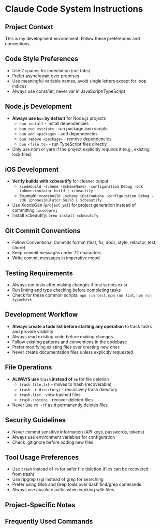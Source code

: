 # Claude Code System Instructions

## Project Context
This is my development environment. Follow these preferences and conventions.

## Code Style Preferences
- Use 2 spaces for indentation (not tabs)
- Prefer async/await over promises
- Use meaningful variable names, avoid single letters except for loop indices
- Always use const/let, never var in JavaScript/TypeScript

## Node.js Development
- **Always use `bun` by default** for Node.js projects
  - `bun install` - install dependencies
  - `bun run <script>` - run package.json scripts
  - `bun add <package>` - add dependencies
  - `bun remove <package>` - remove dependencies
  - `bun <file.ts>` - run TypeScript files directly
- Only use npm or yarn if the project explicitly requires it (e.g., existing lock files)

## iOS Development
- **Verify builds with xcbeautify** for cleaner output
  - `xcodebuild -scheme <SchemeName> -configuration Debug -sdk iphonesimulator build | xcbeautify`
  - Example: `xcodebuild -scheme iGotYouHaha -configuration Debug -sdk iphonesimulator build | xcbeautify`
- Use XcodeGen (`project.yml`) for project generation instead of committing `.xcodeproj`
- Install xcbeautify: `brew install xcbeautify`

## Git Commit Conventions
- Follow Conventional Commits format (feat, fix, docs, style, refactor, test, chore)
- Keep commit messages under 72 characters
- Write commit messages in imperative mood

## Testing Requirements
- Always run tests after making changes if test scripts exist
- Run linting and type checking before completing tasks
- Check for these common scripts: `npm run test`, `npm run lint`, `npm run typecheck`

## Development Workflow
- **Always create a todo list before starting any operation** to track tasks and provide visibility
- Always read existing code before making changes
- Follow existing patterns and conventions in the codebase
- Prefer modifying existing files over creating new ones
- Never create documentation files unless explicitly requested

## File Operations
- **ALWAYS use `trash` instead of `rm`** for file deletion
  - `trash file.txt` - moves to trash (recoverable)
  - `trash -r directory/` - recursively trash directory
  - `trash-list` - view trashed files
  - `trash-restore` - recover deleted files
- Never use `rm -rf` as it permanently deletes files

## Security Guidelines
- Never commit sensitive information (API keys, passwords, tokens)
- Always use environment variables for configuration
- Check .gitignore before adding new files

## Tool Usage Preferences
- Use `trash` instead of `rm` for safer file deletion (files can be recovered from trash)
- Use ripgrep (`rg`) instead of grep for searching
- Prefer using Glob and Grep tools over bash find/grep commands
- Always use absolute paths when working with files

## Project-Specific Notes
<!-- Add your project-specific requirements here -->
<!-- Example: This project uses Prettier for formatting -->
<!-- Example: API endpoints should follow REST conventions -->

## Frequently Used Commands
<!-- Add commands you use often for quick reference -->
<!-- Example: Build: npm run build -->
<!-- Example: Deploy: npm run deploy -->